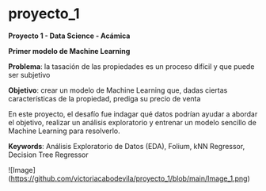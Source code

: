 # proyecto_1
**Proyecto 1 - Data Science - Acámica**

**Primer modelo de Machine Learning**

**Problema**: la tasación de las propiedades es un proceso difícil y que puede ser subjetivo

**Objetivo**: crear un modelo de Machine Learning que, dadas ciertas características de la propiedad, prediga su precio de venta

En este proyecto, el desafío fue indagar qué datos podrían ayudar a abordar el objetivo, realizar un análisis exploratorio y entrenar un modelo sencillo de Machine Learning para resolverlo.

**Keywords**: Análisis Exploratorio de Datos (EDA), Folium, kNN Regressor, Decision Tree Regressor


![Image]
(https://github.com/victoriacabodevila/proyecto_1/blob/main/Image_1.png)

